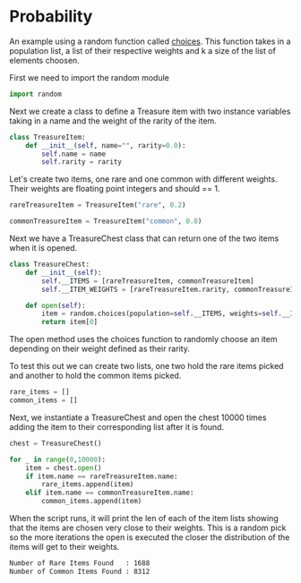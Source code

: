 # Probability

An example using a random function called [choices](https://docs.python.org/3/library/random.html#functions-for-sequences). This function takes in a population list, a list of their respective weights and k a size of the list of elements choosen. 

First we need to import the random module

```python
import random
```

Next we create a class to define a Treasure item with two instance variables taking in a name and the weight of the rarity of the item. 

```python
class TreasureItem:
    def __init__(self, name="", rarity=0.0):
        self.name = name
        self.rarity = rarity
```

Let's create two items, one rare and one common with different weights. Their weights are floating point integers and should == 1. 

```python
rareTreasureItem = TreasureItem("rare", 0.2)

commonTreasureItem = TreasureItem("common", 0.8)
```

Next we have a TreasureChest class that can return one of the two items when it is opened. 

```python
class TreasureChest:
    def __init__(self):
        self.__ITEMS = [rareTreasureItem, commonTreasureItem]
        self.__ITEM_WEIGHTS = [rareTreasureItem.rarity, commonTreasureItem.rarity]

    def open(self):
        item = random.choices(population=self.__ITEMS, weights=self.__ITEM_WEIGHTS, k=1)
        return item[0]
```

The open method uses the choices function to randomly choose an item depending on their weight defined as their rarity. 

To test this out we can create two lists, one two hold the rare items picked and another to hold the common items picked. 

```python
rare_items = []
common_items = []
```

Next, we instantiate a TreasureChest and open the chest 10000 times adding the item to their corresponding list after it is found. 

```python
chest = TreasureChest()

for _ in range(0,10000):
    item = chest.open()
    if item.name == rareTreasureItem.name: 
        rare_items.append(item)
    elif item.name == commonTreasureItem.name: 
        common_items.append(item)
```

When the script runs, it will print the len of each of the item lists showing that the items are chosen very close to their weights. This is a random pick so the more iterations the open is executed the closer the distribution of the items will get to their weights. 

```bash
Number of Rare Items Found   : 1688
Number of Common Items Found : 8312
```